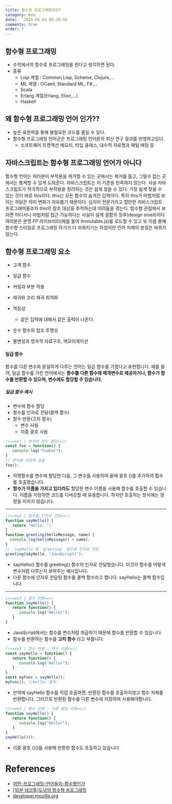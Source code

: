 ```yaml
---
title: 함수형 프로그래밍이란?
category: Web
date:   2020-06-04 00:30:59
comments: true
order: 7
---
```


## 함수형 프로그래밍
* 수학에서의 함수로 프로그래밍을 한다고 생각하면 된다.
* 종류
  + Lisp 계열 : Common Lisp, Scheme, Clojure,...
  + ML 계열 : OCaml, Standard ML, F#,...
  + Scala
  + Erlang 계열(Erlang, Elixir,...)
  + Haskell

## 왜 함수형 프로그래밍 언어 인가??
* 높은 표현력을 통해 불필요한 코드를 줄일 수 있다.
* 함수형 프로그래밍 언어군은 프로그래밍 언어론의 최신 연구 결과를 반영하고있다.
  + 소프트웨어 트랜잭션 메모리, 타입 클래스, 대수적 자료형과 패털 매칭 등

## 자바스크립트는 함수형 프로그래밍 언어가 아니다
함수형 언어는 여러분이 부작용을 제거할 수 있는 곳에서는 제거를 돕고, 그럴수 없는 곳에서는 통제할 수 있게 도와준다. 자바스크립트는 이 기준을 만족하지 않는다. 사실 자바스크립트가 적극적으로 부작용을 장려하는 것은 쉽게 찾을 수 있다.
가장 쉽게 찾을 수 있는 것이 바로 this이다. this는 모든 함수의 숨겨진 입력이다. 특히 this가 마법처럼 보이는 까닭은 의미 변화가 자유롭기 때문이다. 심지어 전문가라고 할만한 자바스크립트 프로그래머들조차 this의 참조 대상을 추적하는데 어려움을 겪는다. 함수형 관점에서 보자면 어디서나 마법처럼 접근 가능하다는 사실이 설계 결함의 징후(design smell)이다.
여러분은 분명 FP 라이브러리(예를 들어 Immutable.js)를 로드할 수 있고 또 이를 통해 함수형 스타일로 프로그래밍 하기가 더 쉬워지기는 하겠지만 언어 자체의 본질은 바뀌지 않는다.


## 함수형 프로그래밍 요소
* 고계 함수
* 일급 함수
* 커링과 부분 적용
* 재귀와 꼬리 재귀 최적화


* 멱등성
  + 같은 입력에 대해서 같은 출력이 나온다.
* 순수 함수와 참조 투명성
* 불변성과 영속적 자료구조, 메모이제이션

#### 일급 함수
함수를 다른 변수와 동일하게 다루는 언어는 일급 함수를 가졌다고 표현합니다. 예를 들어, 일급 함수를 가진 언어에서는 __함수를 다른 함수에 매개변수로 제공하거나, 함수가 함수를 반환할 수 있으며, 변수에도 할당할 수 있습니다.__

##### 일급 함수 예시
* 변수에 함수 할당
* 함수를 인자로 전달(콜백 함수)
* 함수 반환(고차 함수)
  + 변수 사용
  + 이중 괄호 사용


```javascript
//==ex1 | 변수에 함수 할당==//
const foo = function() {
   console.log("foobar");
}
// 변수를 사용해 호출
foo();
```

* 익명함수를 변수에 할당한 다음, 그 변수를 사용하여 끝에 괄호 ()를 추가하여 함수를 호출했습니다.
* __함수가 이름을 가지고 있더라도__ 할당한 변수 이름을 사용해 함수를 호출할 수 있습니다. 이름을 지정하면 코드를 디버깅할 때 유용합니다. 하지만 호출하는 방식에는 영향을 미치지 않습니다.

<hr/>

```javascript
//==ex2 | 함수를 인자로 전달==//
function sayHello() {
   return "Hello, ";
}
function greeting(helloMessage, name) {
  console.log(helloMessage() + name);
}
// `sayHello`를 `greeting` 함수에 인자로 전달
greeting(sayHello, "JavaScript!");
```

* sayHello() 함수를 greeting() 함수의 인자로 전달했습니다. 이것이 함수를 어떻게 변수처럼 다루는지 보여주는 예시입니다.
* 다른 함수에 인자로 전달된 함수를 콜백 함수라고 합니다. sayHello는 콜백 함수입니다.

<hr/>

```javascript
//==ex3 | 함수 반환==//
function sayHello() {
   return function() {
      console.log("Hello!");
   }
}
```

* JavaScript에서는 함수를 변수처럼 취급하기 때문에 함수를 반환할 수 있습니다.
* 함수를 반환하는 함수를 __고차 함수__ 라고 부릅니다.

```javascript
//==ex3 | 함수 반환 - 변수 사용==//
const sayHello = function() {
   return function() {
      console.log("Hello!");
   }
}
const myFunc = sayHello();
myFunc(); //Hello! 출력
```

* 만약에 sayHello 함수를 직접 호출하면, 반환된 함수를 호출하지않고 함수 자체를 반환합니다. 그러므로 반환된 함수를 다른 변수에 저장하여 사용해야합니다.

```javascript
//==ex3 | 함수 반환 - 이중 괄호 사용==//
function sayHello() {
   return function() {
      console.log("Hello!");
   }
}
sayHello()();
```

* 이중 괄호 ()()를 사용해 반환한 함수도 호출하고 있습니다.

# References
* [어떤-프로그래밍-언어들이-함수형인가](https://medium.com/@jooyunghan/%EC%96%B4%EB%96%A4-%ED%94%84%EB%A1%9C%EA%B7%B8%EB%9E%98%EB%B0%8D-%EC%96%B8%EC%96%B4%EB%93%A4%EC%9D%B4-%ED%95%A8%EC%88%98%ED%98%95%EC%9D%B8%EA%B0%80-fec1e941c47f)
* [[10분 테코톡]도넛의 함수형 프로그래밍](https://www.youtube.com/watch?v=ii5hnSCE6No)
* [developer.mozilla.org](https://developer.mozilla.org/ko/docs/Glossary/First-class_Function)
